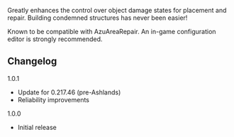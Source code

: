 Greatly enhances the control over object damage states for placement and repair. Building condemned structures has never been easier!

Known to be compatible with AzuAreaRepair. An in-game configuration editor is strongly recommended.

## Changelog

1.0.1

- Update for 0.217.46 (pre-Ashlands)
- Reliability improvements

1.0.0

- Initial release
